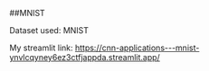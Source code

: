 ##MNIST

Dataset used: MNIST

My streamlit link: https://cnn-applications---mnist-ynvlcqyney6ez3ctfjappda.streamlit.app/
